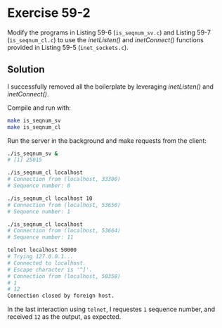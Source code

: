 # Exercise 59-2

Modify the programs in Listing 59-6 (`is_seqnum_sv.c`) and Listing 59-7 (`is_seqnum_cl.c`)
to use the *inetListen()* and *inetConnect()* functions provided in Listing 59-5 (`inet_sockets.c`).

## Solution

I successfully removed all the boilerplate by leveraging *inetListen()* and *inetConnect()*.

Compile and run with:

```bash
make is_seqnum_sv
make is_seqnum_cl
```

Run the server in the background and make requests from the client:

```bash
./is_seqnum_sv &
# [1] 25015

./is_seqnum_cl localhost
# Connection from (localhost, 33380)
# Sequence number: 0

./is_seqnum_cl localhost 10
# Connection from (localhost, 53650)
# Sequence number: 1

./is_seqnum_cl localhost
# Connection from (localhost, 53664)
# Sequence number: 11

telnet localhost 50000
# Trying 127.0.0.1...
# Connected to localhost.
# Escape character is '^]'.
# Connection from (localhost, 50358)
# 1
# 12
Connection closed by foreign host.
```

In the last interaction using `telnet`, I requestes `1` sequence number, and received `12` as the output,
as expected.
